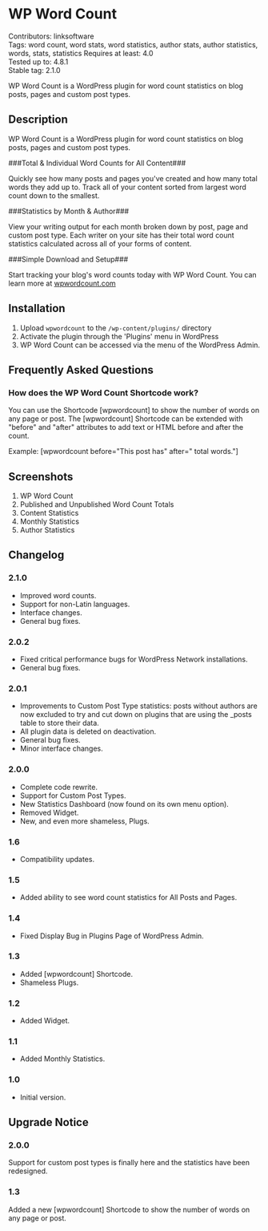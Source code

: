 # WP Word Count
Contributors: linksoftware  
Tags: word count, word stats, word statistics, author stats, author statistics, words, stats, statistics
Requires at least: 4.0  
Tested up to: 4.8.1  
Stable tag: 2.1.0

WP Word Count is a WordPress plugin for word count statistics on blog posts, pages and custom post types.

## Description

WP Word Count is a WordPress plugin for word count statistics on blog posts, pages and custom post types.

###Total & Individual Word Counts for All Content###

Quickly see how many posts and pages you've created and how many total words they add up to. Track all of your content sorted from largest word count down to the smallest.

###Statistics by Month & Author###

View your writing output for each month broken down by post, page and custom post type. Each writer on your site has their total word count statistics calculated across all of your forms of content.

###Simple Download and Setup###

Start tracking your blog's word counts today with WP Word Count. You can learn more at [wpwordcount.com](http://wpwordcount.com)

## Installation

1. Upload `wpwordcount` to the `/wp-content/plugins/` directory
2. Activate the plugin through the 'Plugins' menu in WordPress
3. WP Word Count can be accessed via the menu of the WordPress Admin.

## Frequently Asked Questions

### How does the WP Word Count Shortcode work?

You can use the Shortcode [wpwordcount] to show the number of words on any page or post. The [wpwordcount] Shortcode 
can be extended with "before" and "after" attributes to add text or HTML before and after the count.

Example: [wpwordcount before="This post has" after=" total words."]

## Screenshots

1. WP Word Count
2. Published and Unpublished Word Count Totals
3. Content Statistics
4. Monthly Statistics
5. Author Statistics

## Changelog

### 2.1.0
* Improved word counts.
* Support for non-Latin languages.
* Interface changes.
* General bug fixes.

### 2.0.2
* Fixed critical performance bugs for WordPress Network installations.
* General bug fixes.

### 2.0.1
* Improvements to Custom Post Type statistics: posts without authors are now excluded to try and cut down on plugins that are using the _posts table to store their data.
* All plugin data is deleted on deactivation.
* General bug fixes.
* Minor interface changes.

### 2.0.0
* Complete code rewrite.
* Support for Custom Post Types.
* New Statistics Dashboard (now found on its own menu option).
* Removed Widget.
* New, and even more shameless, Plugs.

### 1.6
* Compatibility updates.

### 1.5
* Added ability to see word count statistics for All Posts and Pages.

### 1.4
* Fixed Display Bug in Plugins Page of WordPress Admin.

### 1.3
* Added [wpwordcount] Shortcode.
* Shameless Plugs.

### 1.2
* Added Widget.

### 1.1
* Added Monthly Statistics.

### 1.0
* Initial version.

## Upgrade Notice

### 2.0.0
Support for custom post types is finally here and the statistics have been redesigned.

### 1.3
Added a new [wpwordcount] Shortcode to show the number of words on any page or post.
